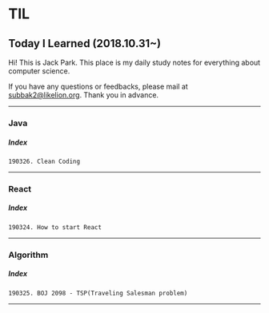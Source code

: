 # TIL
## Today I Learned (2018.10.31~)

Hi! This is Jack Park. 
This place is my daily study notes for everything about computer science.

If you have any questions or feedbacks, please mail at subbak2@likelion.org. 
Thank you in advance.
<hr/>

### Java
##### Index
    190326. Clean Coding

<hr/>

### React
##### Index
    190324. How to start React

<hr/>

### Algorithm
##### Index
    190325. BOJ 2098 - TSP(Traveling Salesman problem)

<hr/>
